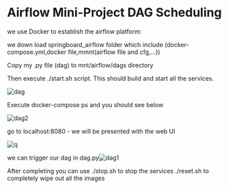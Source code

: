 # Airflow Mini-Project DAG Scheduling
 
 we use Docker to establish the airflow platform:
 
 we down load springboard_airflow folder which include (docker-compose.yml,docker file,mmnt(airflow file and cfg,...))
 
 Copy my .py file (dag) to mnt/airflow/dags directory
 
 Then execute ./start.sh script. This should build and start all the services.
 
![dag](https://user-images.githubusercontent.com/83798130/164130704-01f30fde-7009-400a-9b4f-f924513835c9.jpeg)

Execute docker-compose ps and you should see below


![dag2](https://user-images.githubusercontent.com/83798130/164130964-c9123667-dbec-4b98-b03e-a7be3d284474.jpeg)

go to localhost:8080 - we will be presented with the web UI

![q](https://user-images.githubusercontent.com/83798130/164131355-9a89c804-546f-48f7-87c8-6811c7430b1f.jpeg)

we can trigger our dag in dag.py![dag1](https://user-images.githubusercontent.com/83798130/164131545-246f3a32-262d-4cd9-b85b-bc74f2c010ac.jpeg)

After completing you can use ./stop.sh to stop the services
./reset.sh to completely wipe out all the images 
